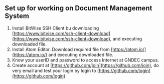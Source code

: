 ## Set up for working on Document Management System

1. Install BitWise SSH Client bu downloading [https://www.bitvise.com/ssh-client-download](https://www.bitvise.com/ssh-client-download), and executing downloaded file.
2. Install Atom Editor. Download required file from [https://atom.io/](https://atom.io/)  and executing downloaded file.
3. Know your userID and password to access Internet at GNDEC campus.
4. Create account at [https://github.com/join](https://github.com/join), do very email and test your login by login to [https://github.com/login](https://github.com/login)
